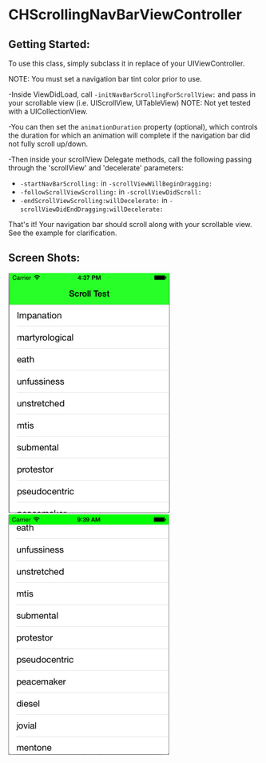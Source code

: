 CHScrollingNavBarViewController
===============================

Getting Started:
----------------

To use this class, simply subclass it in replace of your UIViewController. 

NOTE: You must set a navigation bar tint color prior to use. 

-Inside ViewDidLoad, call `-initNavBarScrollingForScrollView:` and pass in your scrollable view (i.e. UIScrollView, UITableView)
NOTE: Not yet tested with a UICollectionView. 

-You can then set the `animationDuration` property (optional), which controls the duration for which an animation will complete if the navigation bar did not fully scroll up/down. 

-Then inside your scrollView Delegate methods, call the following passing through the 'scrollView' and 'decelerate' parameters:
+ `-startNavBarScrolling:` in `-scrollViewWillBeginDragging:`
+ `-followScrollViewScrolling:` in `-scrollViewDidScroll:` 
+ `-endScrollViewScrolling:willDecelerate:` in `-scrollViewDidEndDragging:willDecelerate:` 

That's it! Your navigation bar should scroll along with your scrollable view. See the example for clarification.

Screen Shots:
-------------
![alt text](https://github.com/chetem/CHScrollingNavBarViewController/raw/master/Sample_Screenshots/Screen_shot_1.png "Screen Shot 1") &nbsp;&nbsp;&nbsp;&nbsp;&nbsp;&nbsp;&nbsp;&nbsp; ![alt text](https://github.com/chetem/CHScrollingNavBarViewController/raw/master/Sample_Screenshots/Screen_shot_2.png "Screen Shot 2")
